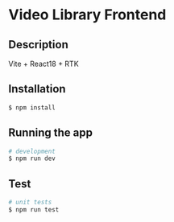 # Video Library Frontend

## Description

Vite + React18 + RTK

## Installation

```bash
$ npm install
```

## Running the app

```bash
# development
$ npm run dev
```

## Test

```bash
# unit tests
$ npm run test
```
